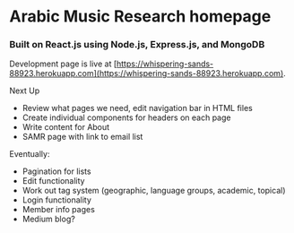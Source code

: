 # Arabic Music Research homepage

### Built on React.js using Node.js, Express.js, and MongoDB

Development page is live at [https://whispering-sands-88923.herokuapp.com](https://whispering-sands-88923.herokuapp.com).

Next Up
* Review what pages we need, edit navigation bar in HTML files
* Create individual components for headers on each page
* Write content for About
* SAMR page with link to email list

Eventually:
* Pagination for lists
* Edit functionality
* Work out tag system (geographic, language groups, academic, topical)
* Login functionality
* Member info pages
* Medium blog?

